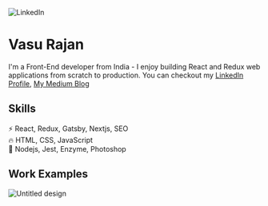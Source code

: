 ![LinkedIn](https://user-images.githubusercontent.com/63305945/101705548-26d24600-3aad-11eb-96ba-a53161c82915.png)

# Vasu Rajan
I'm a Front-End developer from India - I enjoy building React and Redux web applications from scratch to production.
You can checkout my [LinkedIn Profile](https://www.linkedin.com/in/vasu-rajan-295b5a12b), [My Medium Blog](https://vasurajan.medium.com) 

## Skills
⚡ React, Redux, Gatsby, Nextjs, SEO\
🔥 HTML, CSS, JavaScript\
🔰 Nodejs, Jest, Enzyme, Photoshop

## Work Examples
![Untitled design](https://github.com/vasurajan/vasurajan/blob/master/ezgif.com-gif-maker.gif?raw=true)

